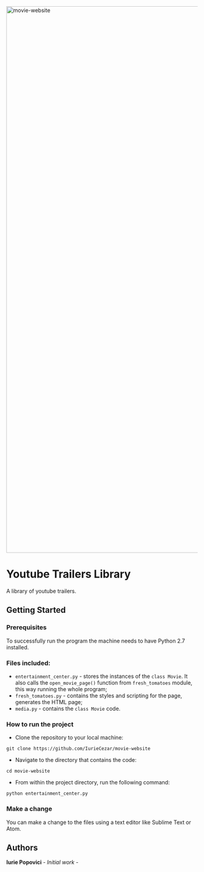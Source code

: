 <img width="1437" alt="movie-website" src="https://cloud.githubusercontent.com/assets/19762832/26764895/04c3efe4-4936-11e7-943a-c1afce31f002.png">

# Youtube Trailers Library
A library of youtube trailers.

## Getting Started
### Prerequisites
To successfully run the program the machine needs to have Python 2.7 installed. 
### Files included:
* `entertainment_center.py` - stores the instances of the `class Movie`. 
It also calls the `open_movie_page()` function from `fresh_tomatoes` module, 
this way running the whole program;
* `fresh_tomatoes.py` - contains the styles and scripting for the page, generates the HTML page;
* `media.py` - contains the `class Movie` code.

### How to run the project
* Clone the repository to your local machine:

`git clone https://github.com/IurieCezar/movie-website`

* Navigate to the directory that contains the code:

`cd movie-website`

* From within the project directory, run the following command:

`python entertainment_center.py`

### Make a change
You can make a change to the files using a text editor like Sublime Text or Atom.

## Authors
 **Iurie Popovici**  - *Initial work* - 
